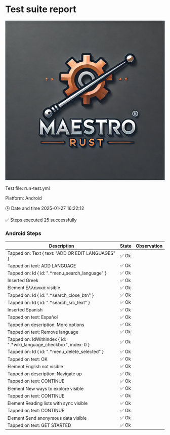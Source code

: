 # Test suite report

![LOGO](./assets/logo.webp)

Test file: run-test.yml

Platform: Android

🕒 Date and time 2025-01-27 16:22:12

✅ Steps executed 25 successfully

### Android Steps
| Description | State | Observation | 
 |----|----|----|
| Tapped on: Text { text: "ADD OR EDIT LANGUAGES" } | ✅ Ok |  |
| Tapped on text: ADD LANGUAGE | ✅ Ok |  |
| Tapped on: Id { id: ".*menu_search_language" } | ✅ Ok |  |
| Inserted Greek | ✅ Ok |  |
| Element Ελληνικά visible | ✅ Ok |  |
| Tapped on: Id { id: ".*search_close_btn" } | ✅ Ok |  |
| Tapped on: Id { id: ".*search_src_text" } | ✅ Ok |  |
| Inserted Spanish | ✅ Ok |  |
| Tapped on text: Español | ✅ Ok |  |
| Tapped on description: More options | ✅ Ok | |
| Tapped on text: Remove language | ✅ Ok |  |
| Tapped on: IdWithIndex { id: ".*wiki_language_checkbox", index: 0 } | ✅ Ok |  |
| Tapped on: Id { id: ".*menu_delete_selected" } | ✅ Ok |  |
| Tapped on text: OK | ✅ Ok |  |
| Element English not visible | ✅ Ok |  |
| Tapped on description: Navigate up | ✅ Ok | |
| Tapped on text: CONTINUE | ✅ Ok |  |
| Element New ways to explore visible | ✅ Ok |  |
| Tapped on text: CONTINUE | ✅ Ok |  |
| Element Reading lists with sync visible | ✅ Ok |  |
| Tapped on text: CONTINUE | ✅ Ok |  |
| Element Send anonymous data visible | ✅ Ok |  |
| Tapped on text: GET STARTED | ✅ Ok |  |
